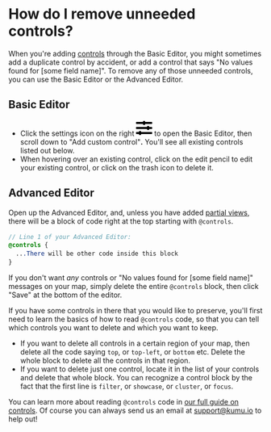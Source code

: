 # How do I remove unneeded controls?

When you're adding [controls](../guides/controls.md) through the Basic Editor, you might sometimes add a duplicate control by accident, or add a control that says "No values found for \[some field name]". To remove any of those unneeded controls, you can use the Basic Editor or the Advanced Editor.

## Basic Editor

* Click the settings icon on the right ![](../icons/sliders-h.svg) to open the Basic Editor, then scroll down to "Add custom control"**.**  You'll see all existing controls listed out below.
* When hovering over an existing control, click on the edit pencil to edit your existing control, or click on the trash icon to delete it.&#x20;

## Advanced Editor

Open up the Advanced Editor, and, unless you have added [partial views](../guides/partial-views.md), there will be a block of code right at the top starting with `@controls`.

```scss
// Line 1 of your Advanced Editor:
@controls {
  ...There will be other code inside this block
}
```

If you don't want _any_ controls or "No values found for \[some field name]" messages on your map, simply delete the entire `@controls` block, then click "Save" at the bottom of the editor.

If you have some controls in there that you would like to preserve, you'll first need to learn the basics of how to read `@controls` code, so that you can tell which controls you want to delete and which you want to keep.&#x20;

* If you want to delete all controls in a certain region of your map, then delete all the code saying `top`, or `top-left`, or `bottom` etc. Delete the whole block to delete all the controls in that region.&#x20;
* If you want to delete just one control, locate it in the list of your controls and delete that whole block. You can recognize a control block by the fact that the first line is `filter`, or `showcase`, or `cluster`, or `focus`.&#x20;

You can learn more about reading `@controls` code in [our full guide on controls](how-do-i-get-rid-of-unneeded-controls.md#add-controls-through-the-advanced-editor). Of course you can always send us an email at support@kumu.io to help out!

